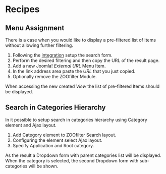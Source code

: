 # Recipes

## Menu Assignment

There is a case when you would like to display a pre-filtered list of Items without allowing further filtering.

1. Following the [integration](./) setup the search form.
2. Perform the desired filtering and then copy the URL of the result page.
3. Add a new Joomla! _External URL_ Menu Item.
4. In the link address area paste the _URL_ that you just copied.
5. Optionally remove the ZOOfilter Module.

When accessing the new created _View_ the list of pre-filtered Items should be displayed.

## Search in Categories Hierarchy

In it possible to setup search in categories hierarchy using Category element and Ajax layout.

1. Add Category element to ZOOfilter Search layout.
2. Configuring the element select Ajax layout.
3. Specify Application and Root category.

As the result a Dropdown form with parent categories list will be displayed. When the category is selected, the second Dropdown form with sub-categories will be shown.

